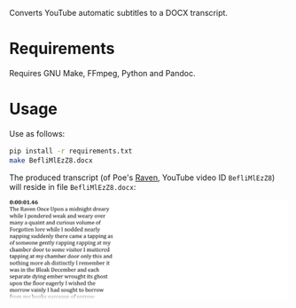 Converts YouTube automatic subtitles to a DOCX transcript.

# Requirements
Requires GNU Make, FFmpeg, Python and Pandoc.

# Usage
Use as follows:

``` sh
pip install -r requirements.txt
make BefliMlEzZ8.docx
```

The produced transcript (of Poe's [Raven], YouTube video ID `BefliMlEzZ8`) will
reside in file `BefliMlEzZ8.docx`:

 ![transcript of Poe's Raven](BefliMlEzZ8.PNG)

 [raven]: https://www.youtube.com/watch?v=BefliMlEzZ8

